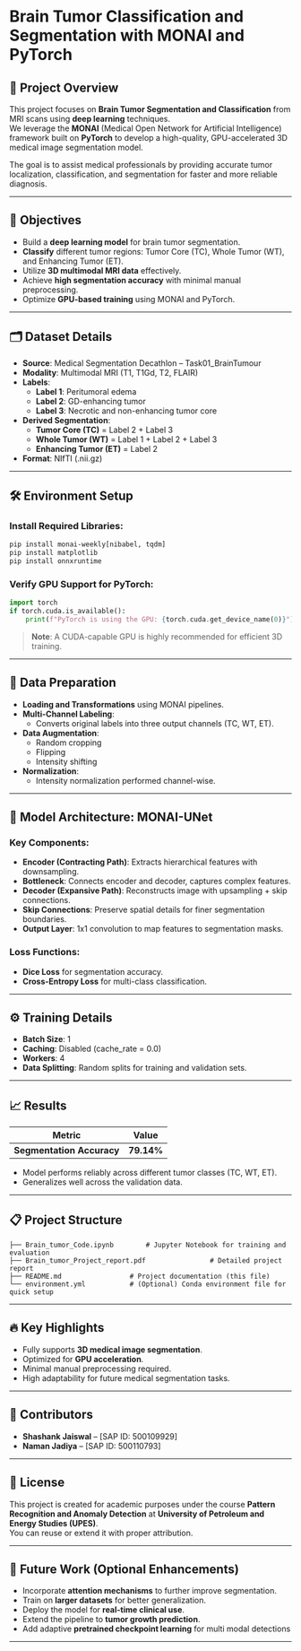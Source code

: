 
# Brain Tumor Classification and Segmentation with MONAI and PyTorch

## 🧠 Project Overview

This project focuses on **Brain Tumor Segmentation and Classification** from MRI scans using **deep learning** techniques.  
We leverage the **MONAI** (Medical Open Network for Artificial Intelligence) framework built on **PyTorch** to develop a high-quality, GPU-accelerated 3D medical image segmentation model.

The goal is to assist medical professionals by providing accurate tumor localization, classification, and segmentation for faster and more reliable diagnosis.

---

## 🎯 Objectives

- Build a **deep learning model** for brain tumor segmentation.
- **Classify** different tumor regions: Tumor Core (TC), Whole Tumor (WT), and Enhancing Tumor (ET).
- Utilize **3D multimodal MRI data** effectively.
- Achieve **high segmentation accuracy** with minimal manual preprocessing.
- Optimize **GPU-based training** using MONAI and PyTorch.

---

## 🗂️ Dataset Details

- **Source**: Medical Segmentation Decathlon – Task01_BrainTumour
- **Modality**: Multimodal MRI (T1, T1Gd, T2, FLAIR)
- **Labels**:
  - **Label 1**: Peritumoral edema
  - **Label 2**: GD-enhancing tumor
  - **Label 3**: Necrotic and non-enhancing tumor core
- **Derived Segmentation**:
  - **Tumor Core (TC)** = Label 2 + Label 3
  - **Whole Tumor (WT)** = Label 1 + Label 2 + Label 3
  - **Enhancing Tumor (ET)** = Label 2
- **Format**: NIfTI (.nii.gz)

---

## 🛠️ Environment Setup

### Install Required Libraries:
```bash
pip install monai-weekly[nibabel, tqdm]
pip install matplotlib
pip install onnxruntime
```

### Verify GPU Support for PyTorch:
```python
import torch
if torch.cuda.is_available():
    print(f"PyTorch is using the GPU: {torch.cuda.get_device_name(0)}")
```

> **Note**: A CUDA-capable GPU is highly recommended for efficient 3D training.

---

## 🔄 Data Preparation

- **Loading and Transformations** using MONAI pipelines.
- **Multi-Channel Labeling**:
  - Converts original labels into three output channels (TC, WT, ET).
- **Data Augmentation**:
  - Random cropping
  - Flipping
  - Intensity shifting
- **Normalization**:
  - Intensity normalization performed channel-wise.

---

## 🧩 Model Architecture: MONAI-UNet

### Key Components:

- **Encoder (Contracting Path)**: Extracts hierarchical features with downsampling.
- **Bottleneck**: Connects encoder and decoder, captures complex features.
- **Decoder (Expansive Path)**: Reconstructs image with upsampling + skip connections.
- **Skip Connections**: Preserve spatial details for finer segmentation boundaries.
- **Output Layer**: 1x1 convolution to map features to segmentation masks.

### Loss Functions:

- **Dice Loss** for segmentation accuracy.
- **Cross-Entropy Loss** for multi-class classification.

---

## ⚙️ Training Details

- **Batch Size**: 1
- **Caching**: Disabled (cache_rate = 0.0)
- **Workers**: 4
- **Data Splitting**: Random splits for training and validation sets.

---

## 📈 Results

| Metric | Value |
|:------:|:-----:|
| **Segmentation Accuracy** | **79.14%** |

- Model performs reliably across different tumor classes (TC, WT, ET).
- Generalizes well across the validation data.

---

## 📋 Project Structure

```
├── Brain_tumor_Code.ipynb        # Jupyter Notebook for training and evaluation
├── Brain_tumor_Project_report.pdf                # Detailed project report
├── README.md                 # Project documentation (this file)
└── environment.yml           # (Optional) Conda environment file for quick setup
```

---

## 🔥 Key Highlights

- Fully supports **3D medical image segmentation**.
- Optimized for **GPU acceleration**.
- Minimal manual preprocessing required.
- High adaptability for future medical segmentation tasks.

---

## 🙌 Contributors

- **Shashank Jaiswal** – [SAP ID: 500109929]
- **Naman Jadiya** – [SAP ID: 500110793]

---

## 📜 License

This project is created for academic purposes under the course **Pattern Recognition and Anomaly Detection** at **University of Petroleum and Energy Studies (UPES)**.  
You can reuse or extend it with proper attribution.

---

## 🚀 Future Work (Optional Enhancements)

- Incorporate **attention mechanisms** to further improve segmentation.
- Train on **larger datasets** for better generalization.
- Deploy the model for **real-time clinical use**.
- Extend the pipeline to **tumor growth prediction**.
- Add adaptive **pretrained checkpoint learning** for multi modal detections

---
